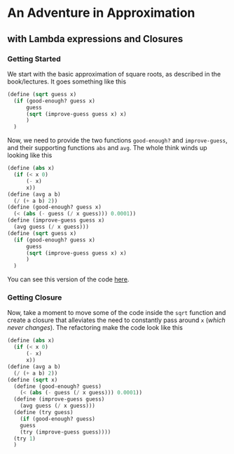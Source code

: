 # An Adventure in Approximation
## with Lambda expressions and Closures

### Getting Started

We start with the basic approximation of square roots, as described in the book/lectures. It goes something like this

```scheme
(define (sqrt guess x)
  (if (good-enough? guess x)
      guess
      (sqrt (improve-guess guess x) x)
      )
  )
```

Now, we need to provide the two functions `good-enough?` and `improve-guess`, and their supporting functions `abs` and `avg`. The whole think winds up looking like this

```scheme
(define (abs x)
  (if (< x 0)
      (- x)
      x))
(define (avg a b)
  (/ (+ a b) 2))
(define (good-enough? guess x)
  (< (abs (- guess (/ x guess))) 0.0001))
(define (improve-guess guess x)
  (avg guess (/ x guess)))
(define (sqrt guess x)
  (if (good-enough? guess x)
      guess
      (sqrt (improve-guess guess x) x)
      )
  )
```

You can see this version of the code [here](version1.scm).

### Getting Closure

Now, take a moment to move some of the code inside the `sqrt` function and create a closure that alleviates the need to constantly pass around `x` (*which never changes*). The refactoring make the code look like this

```scheme
(define (abs x)
  (if (< x 0)
      (- x)
      x))
(define (avg a b)
  (/ (+ a b) 2))
(define (sqrt x)
  (define (good-enough? guess)
    (< (abs (- guess (/ x guess))) 0.0001))
  (define (improve-guess guess)
    (avg guess (/ x guess)))
  (define (try guess)
    (if (good-enough? guess)
	guess
	(try (improve-guess guess))))
  (try 1)
  )
```
